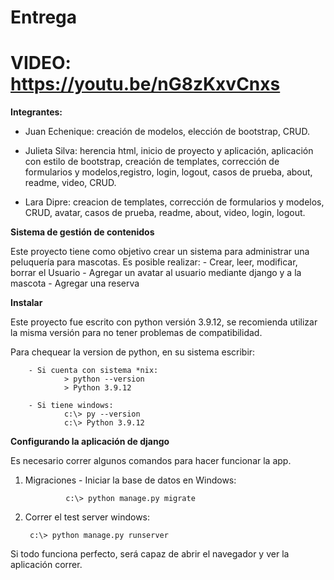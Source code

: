 # Entrega


# VIDEO: https://youtu.be/nG8zKxvCnxs


**Integrantes:**

- Juan Echenique: creación de modelos, elección de bootstrap, CRUD.

- Julieta Silva: herencia html, inicio de proyecto y aplicación, aplicación con estilo de bootstrap, creación de templates, corrección de formularios y modelos,registro, login, logout, casos de prueba, about, readme, video, CRUD.

- Lara Dipre: creacion de templates, corrección de formularios y modelos, CRUD, avatar, casos de prueba, readme, about, video, login, logout.

**Sistema de gestión de contenidos**

Este proyecto tiene como objetivo crear un sistema para administrar una peluquería para mascotas. 
Es posible realizar:
        - Crear, leer, modificar, borrar el Usuario
        - Agregar un avatar al usuario mediante django y a la mascota
        - Agregar una reserva


**Instalar**

Este proyecto fue escrito con python versión 3.9.12, se recomienda utilizar la misma versión para no tener problemas de compatibilidad.

Para chequear la version de python, en su sistema escribir:

        - Si cuenta con sistema *nix:
                > python --version
                > Python 3.9.12

        - Si tiene windows:
                c:\> py --version
                c:\> Python 3.9.12

**Configurando la aplicación de django**

Es necesario correr algunos comandos para hacer funcionar la app.

1. Migraciones
        - Iniciar la base de datos en Windows:

                c:\> python manage.py migrate

2. Correr el test server windows:

        c:\> python manage.py runserver

Si todo funciona perfecto, será capaz de abrir el navegador y ver la aplicación correr. 


